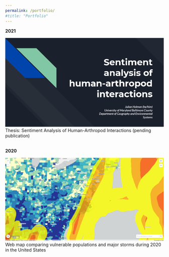 ```yaml
---
permalink: /portfolio/
#title: "Portfolio"
---
```


<b>2021</b><br>
<div class="img__wrap"><img class="img__img" src="/assets/images/presscreencap_thesis.png" alt="Sentiment Analysis of Human-Arthropod Interactions"/>
  Thesis: Sentiment Analysis of Human-Arthropod Interactions (pending publication)
</div><br>


<b>2020</b>
<div class="img__wrap">
  <a href="https://codepen.io/easternhercules/full/RwRJwag" title="Web map comparing vulnerable populations and major storms during 2020 in the United States"><img class="img__img" src="/assets/images/mapscreencap_stormvuln.png" alt="Web map comparing vulnerable populations and major storms during 2020 in the United States"/></a>
Web map comparing vulnerable populations and major storms during 2020 in the United States
</div>


